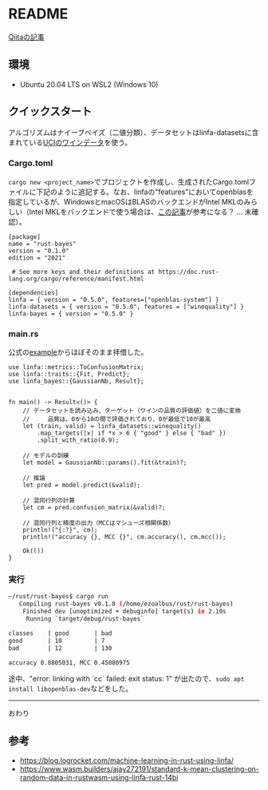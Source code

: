 # README

[Qiitaの記事](https://qiita.com/ezoalbus/items/f5eaea32404098e6ca37)

## 環境
- Ubuntu 20.04 LTS on WSL2 (Windows 10)

## クイックスタート
アルゴリズムはナイーブベイズ（二値分類）、データセットはlinfa-datasetsに含まれている[UCIのワインデータ](https://archive.ics.uci.edu/ml/datasets/wine+quality)を使う。

### Cargo.toml

`cargo new <project_name>`でプロジェクトを作成し、生成されたCargo.tomlファイルに下記のように追記する。なお、linfaの"features"においてopenblasを指定しているが、WindowsとmacOSはBLASのバックエンドがIntel MKLのみらしい（Intel MKLをバックエンドで使う場合は、[この記事](https://qiita.com/termoshtt/items/236cec0e10a0ff37a97f)が参考になる？ ... 未確認）。

``` toml: Cargo.toml
[package]
name = "rust-bayes"
version = "0.1.0"
edition = "2021"

 # See more keys and their definitions at https://doc.rust-lang.org/cargo/reference/manifest.html

[dependencies]
linfa = { version = "0.5.0", features=["openblas-system"] }
linfa-datasets = { version = "0.5.0", features = ["winequality"] }
linfa-bayes = { version = "0.5.0" }

```

### main.rs

公式の[example](https://github.com/rust-ml/linfa/blob/master/algorithms/linfa-bayes/examples/winequality.rs)からほぼそのまま拝借した。

``` rust: main.rs
use linfa::metrics::ToConfusionMatrix;
use linfa::traits::{Fit, Predict};
use linfa_bayes::{GaussianNb, Result};


fn main() -> Result<()> {
    // データセットを読み込み、ターゲット（ワインの品質の評価値）を二値に変換
    //     品質は、0から10の間で評価されており、0が最低で10が最高
    let (train, valid) = linfa_datasets::winequality()
        .map_targets(|x| if *x > 6 { "good" } else { "bad" })
        .split_with_ratio(0.9);

    // モデルの訓練
    let model = GaussianNb::params().fit(&train)?;

    // 推論
    let pred = model.predict(&valid);

    // 混同行列の計算
    let cm = pred.confusion_matrix(&valid)?;

    // 混同行列と精度の出力（MCCはマシューズ相関係数）
    println!("{:?}", cm);
    println!("accuracy {}, MCC {}", cm.accuracy(), cm.mcc());
    
    Ok(())
}
```

### 実行

``` sh
~/rust/rust-bayes$ cargo run
   Compiling rust-bayes v0.1.0 (/home/ezoalbus/rust/rust-bayes)
    Finished dev [unoptimized + debuginfo] target(s) in 2.10s
     Running `target/debug/rust-bayes`

classes    | good       | bad       
good       | 10         | 7         
bad        | 12         | 130       

accuracy 0.8805031, MCC 0.45080975
```

途中、"error: linking with \`cc\` failed: exit status: 1" が出たので、`sudo apt install libopenblas-dev`などをした。

---
おわり

## 参考
- https://blog.logrocket.com/machine-learning-in-rust-using-linfa/
- https://www.wasm.builders/ajay272191/standard-k-mean-clustering-on-random-data-in-rustwasm-using-linfa-rust-14bi
